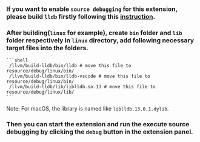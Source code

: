 ### If you want to enable `source debugging` for this extension, please build `lldb` firstly following this [instruction](../../../../../doc/source_debugging.md#debugging-with-interpreter).

### After building(`linux` for example), create `bin` folder and `lib` folder respectively in `linux` directory, add following necessary target files into the folders.

    ```shell
     /llvm/build-lldb/bin/lldb # move this file to resource/debug/linux/bin/
     /llvm/build-lldb/bin/lldb-vscode # move this file to resource/debug/linux/bin/
     /llvm/build-lldb/lib/liblldb.so.13 # move this file to resource/debug/linux/lib/
    ```

Note: For macOS, the library is named like `liblldb.13.0.1.dylib`.

### Then you can start the extension and run the execute source debugging by clicking the `debug` button in the extension panel.
